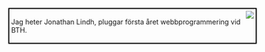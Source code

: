 <div style="border: 2px solid black; overflow: auto; padding: 4px" markdown=1>
<img src="https://dbwebb.se/image/mikael-roos/me-happy.jpg?w=80" style="float: right">

Jag heter Jonathan Lindh, pluggar första året webbprogrammering vid BTH.

</div>
